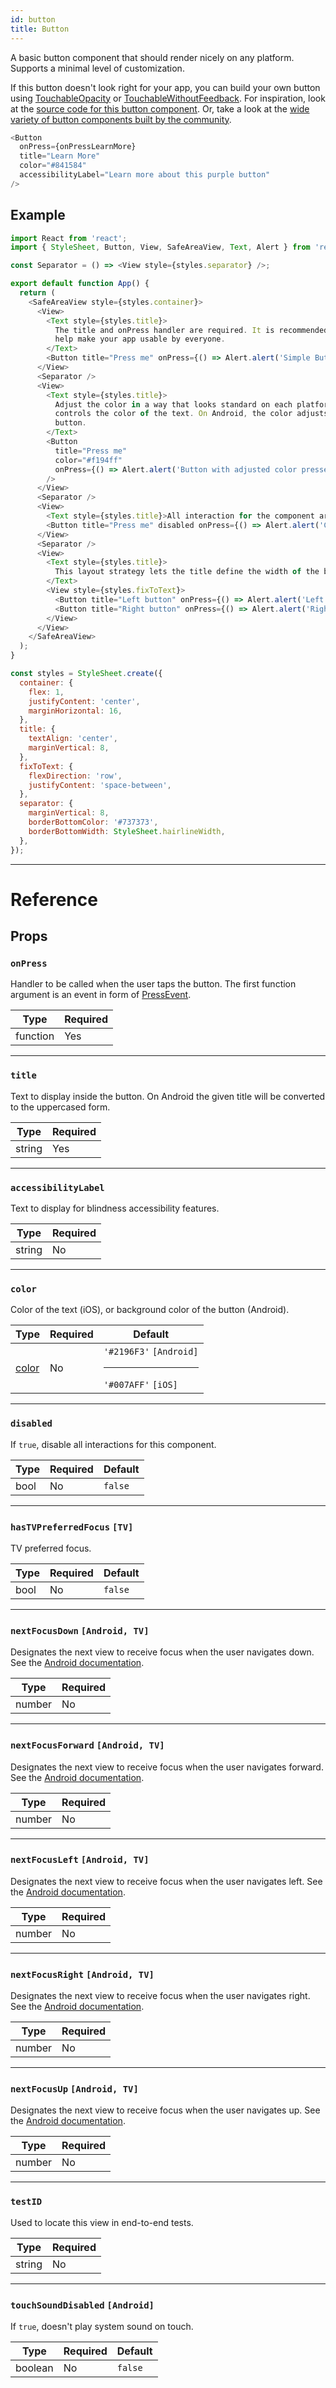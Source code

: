 ```yaml
---
id: button
title: Button
---
```


A basic button component that should render nicely on any platform. Supports a minimal level of customization.

If this button doesn't look right for your app, you can build your own button using [TouchableOpacity](../touchableopacity/) or [TouchableWithoutFeedback](../touchablewithoutfeedback/). For inspiration, look at the [source code for this button component](https://github.com/facebook/react-native/blob/master/Libraries/Components/Button.js). Or, take a look at the [wide variety of button components built by the community](https://js.coach/?menu%5Bcollections%5D=React%20Native&page=1&query=button).

```js
<Button
  onPress={onPressLearnMore}
  title="Learn More"
  color="#841584"
  accessibilityLabel="Learn more about this purple button"
/>
```

## Example

```js
import React from 'react';
import { StyleSheet, Button, View, SafeAreaView, Text, Alert } from 'react-native';

const Separator = () => <View style={styles.separator} />;

export default function App() {
  return (
    <SafeAreaView style={styles.container}>
      <View>
        <Text style={styles.title}>
          The title and onPress handler are required. It is recommended to set accessibilityLabel to
          help make your app usable by everyone.
        </Text>
        <Button title="Press me" onPress={() => Alert.alert('Simple Button pressed')} />
      </View>
      <Separator />
      <View>
        <Text style={styles.title}>
          Adjust the color in a way that looks standard on each platform. On iOS, the color prop
          controls the color of the text. On Android, the color adjusts the background color of the
          button.
        </Text>
        <Button
          title="Press me"
          color="#f194ff"
          onPress={() => Alert.alert('Button with adjusted color pressed')}
        />
      </View>
      <Separator />
      <View>
        <Text style={styles.title}>All interaction for the component are disabled.</Text>
        <Button title="Press me" disabled onPress={() => Alert.alert('Cannot press this one')} />
      </View>
      <Separator />
      <View>
        <Text style={styles.title}>
          This layout strategy lets the title define the width of the button.
        </Text>
        <View style={styles.fixToText}>
          <Button title="Left button" onPress={() => Alert.alert('Left button pressed')} />
          <Button title="Right button" onPress={() => Alert.alert('Right button pressed')} />
        </View>
      </View>
    </SafeAreaView>
  );
}

const styles = StyleSheet.create({
  container: {
    flex: 1,
    justifyContent: 'center',
    marginHorizontal: 16,
  },
  title: {
    textAlign: 'center',
    marginVertical: 8,
  },
  fixToText: {
    flexDirection: 'row',
    justifyContent: 'space-between',
  },
  separator: {
    marginVertical: 8,
    borderBottomColor: '#737373',
    borderBottomWidth: StyleSheet.hairlineWidth,
  },
});
```

---

# Reference

## Props

### **`onPress`**

Handler to be called when the user taps the button. The first function argument is an event in form of [PressEvent](https://reactnative.dev/docs/pressevent).

| Type     | Required |
| -------- | -------- |
| function | Yes      |

---

### **`title`**

Text to display inside the button. On Android the given title will be converted to the uppercased form.

| Type   | Required |
| ------ | -------- |
| string | Yes      |

---

### `accessibilityLabel`

Text to display for blindness accessibility features.

| Type   | Required |
| ------ | -------- |
| string | No       |

---

### `color`

Color of the text (iOS), or background color of the button (Android).

| Type                                         | Required | Default                                         |
| -------------------------------------------- | -------- | ----------------------------------------------- |
| [color](https://reactnative.dev/docs/colors) | No       | `'#2196F3'` `[Android]`<hr/>`'#007AFF'` `[iOS]` |

---

### `disabled`

If `true`, disable all interactions for this component.

| Type | Required | Default |
| ---- | -------- | ------- |
| bool | No       | `false` |

---

### `hasTVPreferredFocus` `[TV]`

TV preferred focus.

| Type | Required | Default |
| ---- | -------- | ------- |
| bool | No       | `false` |

---

### `nextFocusDown` `[Android, TV]`

Designates the next view to receive focus when the user navigates down. See the [Android documentation](https://developer.android.com/reference/android/view/View.html#attr_android:nextFocusDown).

| Type   | Required |
| ------ | -------- |
| number | No       |

---

### `nextFocusForward` `[Android, TV]`

Designates the next view to receive focus when the user navigates forward. See the [Android documentation](https://developer.android.com/reference/android/view/View.html#attr_android:nextFocusForward).

| Type   | Required |
| ------ | -------- |
| number | No       |

---

### `nextFocusLeft` `[Android, TV]`

Designates the next view to receive focus when the user navigates left. See the [Android documentation](https://developer.android.com/reference/android/view/View.html#attr_android:nextFocusLeft).

| Type   | Required |
| ------ | -------- |
| number | No       |

---

### `nextFocusRight` `[Android, TV]`

Designates the next view to receive focus when the user navigates right. See the [Android documentation](https://developer.android.com/reference/android/view/View.html#attr_android:nextFocusRight).

| Type   | Required |
| ------ | -------- |
| number | No       |

---

### `nextFocusUp` `[Android, TV]`

Designates the next view to receive focus when the user navigates up. See the [Android documentation](https://developer.android.com/reference/android/view/View.html#attr_android:nextFocusUp).

| Type   | Required |
| ------ | -------- |
| number | No       |

---

### `testID`

Used to locate this view in end-to-end tests.

| Type   | Required |
| ------ | -------- |
| string | No       |

---

### `touchSoundDisabled` `[Android]`

If `true`, doesn't play system sound on touch.

| Type    | Required | Default |
| ------- | -------- | ------- |
| boolean | No       | `false` |
